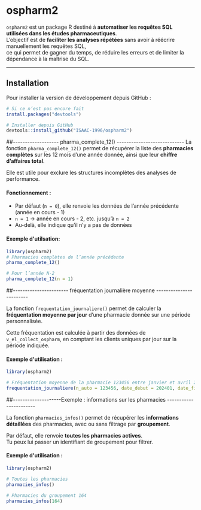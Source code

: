 # ospharm2

`ospharm2` est un package R destiné à **automatiser les requêtes SQL utilisées dans les études pharmaceutiques**.  
L’objectif est de **faciliter les analyses répétées** sans avoir à réécrire manuellement les requêtes SQL,  
ce qui permet de gagner du temps, de réduire les erreurs et de limiter la dépendance à la maîtrise du SQL.

---

## Installation

Pour installer la version de développement depuis GitHub :

```r
# Si ce n’est pas encore fait
install.packages("devtools")

# Installer depuis GitHub
devtools::install_github("ISAAC-1996/ospharm2")
```

##------------------- pharma_complete_12() ----------------------------
La fonction `pharma_complete_12()` permet de récupérer la liste des **pharmacies complètes** sur les 12 mois d’une année donnée, ainsi que leur **chiffre d’affaires total**.

Elle est utile pour exclure les structures incomplètes des analyses de performance.

#### Fonctionnement :

- Par défaut (`n = 0`), elle renvoie les données de l’année précédente (année en cours - 1)
- `n = 1` → année en cours - 2, etc. jusqu’à `n = 2`
- Au-delà, elle indique qu’il n’y a pas de données

#### Exemple d'utilsation:

```r
library(ospharm2)
# Pharmacies complètes de l’année précédente
pharma_complete_12()

# Pour l’année N-2
pharma_complete_12(n = 1)
```
##----------------------- fréquentation journalière moyenne ------------------------

La fonction `frequentation_journaliere()` permet de calculer la **fréquentation moyenne par jour** d’une pharmacie donnée sur une période personnalisée.

Cette fréquentation est calculée à partir des données de `v_el_collect_ospharm`, en comptant les clients uniques par jour sur la période indiquée.

#### Exemple d'utilisation :

```r
library(ospharm2)

# Fréquentation moyenne de la pharmacie 123456 entre janvier et avril 2024
frequentation_journaliere(n_auto = 123456, date_debut = 202401, date_fin = 202404)
```

##--------------------Exemple : informations sur les pharmacies -----------------------

La fonction `pharmacies_infos()` permet de récupérer les **informations détaillées** des pharmacies,
avec ou sans filtrage par **groupement**.

Par défaut, elle renvoie **toutes les pharmacies actives**.  
Tu peux lui passer un identifiant de groupement pour filtrer.

#### Exemple d'utilisation :

```r
library(ospharm2)

# Toutes les pharmacies
pharmacies_infos()

# Pharmacies du groupement 164
pharmacies_infos(164)
```

